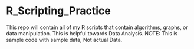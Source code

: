 # R_Scripting_Practice
This repo will contain all of my R scripts that contain algorithms, graphs, or data manipulation. This is helpful towards Data Analysis. NOTE: This is sample code with sample data, Not actual Data.
